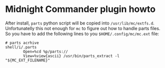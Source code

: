 # Midnight Commander plugin howto

After install, `parts` python script will be copied into `/usr/lib/mc/extfs.d`. Unfortunatelly this not enough for `mc` to figure out how to handle parts files.
So you have to add the following lines to you `$HOME/.config/mc/mc.ext` file:

```
# parts acrhive
shell/i/.parts
        Open=%cd %p/parts://
        View=%view{ascii} /usr/bin/parts_extract -l "${MC_EXT_FILENAME}"
```
